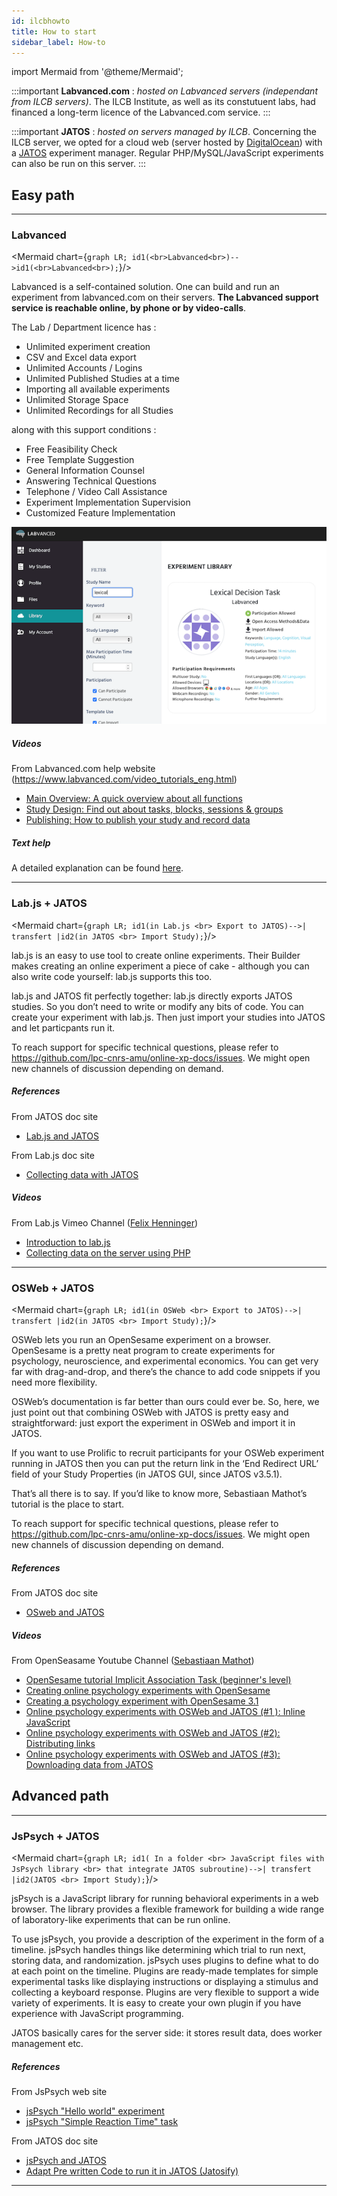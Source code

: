 ```yaml
---
id: ilcbhowto
title: How to start
sidebar_label: How-to
---
```

import Mermaid from '@theme/Mermaid';

:::important
**Labvanced.com** : _hosted on Labvanced servers (independant from ILCB servers)_. The ILCB Institute, as well as its constutuent labs, had financed a long-term licence of the Labvanced.com service.
:::


:::important
**JATOS** :  _hosted on servers managed by ILCB_. Concerning the ILCB server, we opted for a cloud web (server hosted by [DigitalOcean](https://www.digitalocean.com)) with a [JATOS](http://www.jatos.org) experiment manager. Regular PHP/MySQL/JavaScript experiments can also be run on this server.
:::






## Easy path

---

### Labvanced


<Mermaid chart={`
	graph LR;
	    id1(<br>Labvanced<br>)-->id1(<br>Labvanced<br>);
`}/>

Labvanced is a self-contained solution. One can build and run an experiment from labvanced.com on their servers. **The Labvanced support service is reachable online, by phone or by video-calls**.

The Lab / Department licence has :

- Unlimited experiment creation
- CSV and Excel data export
- Unlimited Accounts / Logins
- Unlimited Published Studies at a time
- Importing all available experiments
- Unlimited Storage Space
- Unlimited Recordings for all Studies

along with this support conditions :

- Free Feasibility Check
- Free Template Suggestion
- General Information Counsel
- Answering Technical Questions
- Telephone / Video Call Assistance
- Experiment Implementation Supervision
- Customized Feature Implementation


![labvanced-amu](/img/labvanced.png)


##### Videos

From Labvanced.com help website (https://www.labvanced.com/video_tutorials_eng.html)

- [Main Overview: A quick overview about all functions](https://www.labvanced.com/video_tutorials_eng.html#LabvancedOverview)
- [Study Design: Find out about tasks, blocks, sessions & groups](https://www.labvanced.com/video_tutorials_eng.html#StudyDesign)
- [Publishing: How to publish your study and record data](https://www.labvanced.com/video_tutorials_eng.html#Publishing)


##### Text help

A detailed explanation can be found [here](https://www.labvanced.com/page/documentation_eng).




---

### Lab.js + JATOS

<Mermaid chart={`
	graph LR;
	    id1(in Lab.js <br> Export to JATOS)-->| transfert |id2(in JATOS <br> Import Study);
`}/>

lab.js is an easy to use tool to create online experiments. Their Builder makes creating an online experiment a piece of cake - although you can also write code yourself: lab.js supports this too.

lab.js and JATOS fit perfectly together: lab.js directly exports JATOS studies. So you don’t need to write or modify any bits of code. You can create your experiment with lab.js. Then just import your studies into JATOS and let particpants run it.

To reach support for specific technical questions, please refer to https://github.com/lpc-cnrs-amu/online-xp-docs/issues. We might open new channels of discussion depending on demand.

##### References

From JATOS doc site
- [Lab.js and JATOS](http://www.jatos.org/labjs-and-JATOS.html)

From Lab.js doc site
- [Collecting data with JATOS](https://labjs.readthedocs.io/en/latest/learn/deploy/3c-jatos.html)


##### Videos

From Lab.js Vimeo Channel ([Felix Henninger](https://vimeo.com/felixhenninger))
- [Introduction to lab.js](https://vimeo.com/241310293)
- [Collecting data on the server using PHP](https://vimeo.com/248002608)


---

### OSWeb + JATOS


<Mermaid chart={`
	graph LR;
	    id1(in OSWeb <br> Export to JATOS)-->| transfert |id2(in JATOS <br> Import Study);
`}/>

OSWeb lets you run an OpenSesame experiment on a browser. OpenSesame is a pretty neat program to create experiments for psychology, neuroscience, and experimental economics. You can get very far with drag-and-drop, and there’s the chance to add code snippets if you need more flexibility.

OSWeb’s documentation is far better than ours could ever be. So, here, we just point out that combining OSWeb with JATOS is pretty easy and straightforward: just export the experiment in OSWeb and import it in JATOS.

If you want to use Prolific to recruit participants for your OSWeb experiment running in JATOS then you can put the return link in the ‘End Redirect URL’ field of your Study Properties (in JATOS GUI, since JATOS v3.5.1).

That’s all there is to say. If you’d like to know more, Sebastiaan Mathot’s tutorial is the place to start.

To reach support for specific technical questions, please refer to https://github.com/lpc-cnrs-amu/online-xp-docs/issues. We might open new channels of discussion depending on demand.

##### References

From JATOS doc site
- [OSweb and JATOS](http://www.jatos.org/OSWeb-and-JATOS.html)

##### Videos

From OpenSeasame Youtube Channel ([Sebastiaan Mathot](https://www.youtube.com/channel/UC6HfeAa0vWeSWS6IcNAjZ2A))

- [OpenSesame tutorial Implicit Association Task (beginner's level)](https://www.youtube.com/watch?v=zd-nxgGOGlE)
- [Creating online psychology experiments with OpenSesame](https://www.youtube.com/watch?v=0448NeoUaqU)
- [Creating a psychology experiment with OpenSesame 3.1](https://www.youtube.com/watch?v=FCXcnAv9aMA)
- [Online psychology experiments with OSWeb and JATOS (#1 ): Inline JavaScript](https://www.youtube.com/watch?v=-DHAX_EyKlE)
- [Online psychology experiments with OSWeb and JATOS (#2): Distributing links](https://www.youtube.com/watch?v=m1UDk5kBwH4)
- [Online psychology experiments with OSWeb and JATOS (#3): Downloading data from JATOS](https://www.youtube.com/watch?v=P1QWcqTnLJ0)





## Advanced path

---

### JsPsych + JATOS


<Mermaid chart={`
	graph LR;
	    id1( In a folder <br> JavaScript files with JsPsych library <br> that integrate JATOS subroutine)-->| transfert |id2(JATOS <br> Import Study);
`}/>


jsPsych is a JavaScript library for running behavioral experiments in a web browser. The library provides a flexible framework for building a wide range of laboratory-like experiments that can be run online.

To use jsPsych, you provide a description of the experiment in the form of a timeline. jsPsych handles things like determining which trial to run next, storing data, and randomization. jsPsych uses plugins to define what to do at each point on the timeline. Plugins are ready-made templates for simple experimental tasks like displaying instructions or displaying a stimulus and collecting a keyboard response. Plugins are very flexible to support a wide variety of experiments. It is easy to create your own plugin if you have experience with JavaScript programming.

JATOS basically cares for the server side: it stores result data, does worker management etc.

##### References

From JsPsych web site
- [jsPsych "Hello world" experiment](https://www.jspsych.org/tutorials/hello-world/)
- [jsPsych "Simple Reaction Time" task](https://www.jspsych.org/tutorials/rt-task/)


From JATOS doc site
- [jsPsych and JATOS](http://www.jatos.org/jsPsych-and-JATOS.html)
- [Adapt Pre written Code to run it in JATOS (Jatosify)](http://www.jatos.org/Adapt-Pre-written-Code-to-run-it-in-JATOS.html)


---
